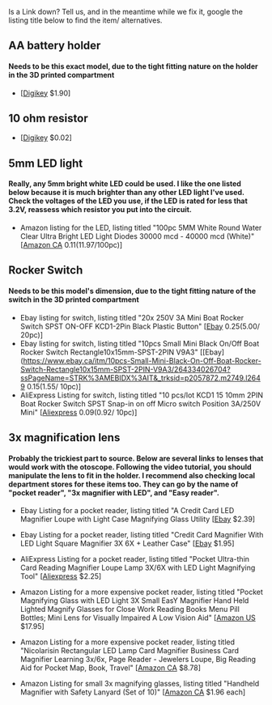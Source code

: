 Is a Link down? Tell us, and in the meantime while we fix it, google the listing title below to find the item/ alternatives. 

## AA battery holder 
#### Needs to be this exact model, due to the tight fitting nature on the holder in the 3D printed compartment
* [[Digikey](https://www.digikey.ca/product-detail/en/mpd-memory-protection-devices/BC12AAW/BC12AAW-ND/2439232) $1.90]

## 10 ohm resistor 
* [[Digikey](https://www.digikey.ca/product-detail/en/stackpole-electronics-inc/CF14JT10R0/CF14JT10R0CT-ND/1830306) $0.02]

## 5mm LED light
#### Really, any 5mm bright white LED could be used.  I like the one listed below because it is much brighter than any other LED light I've used.  Check the voltages of the LED you use, if the LED is rated for less that 3.2V, reassess which resistor you put into the circuit. 
* Amazon listing for the LED, listing titled "100pc 5MM White Round Water Clear Ultra Bright LED Light Diodes 30000 mcd - 40000 mcd (White)" [[Amazon CA](https://www.amazon.ca/100pc-White-Round-Bright-Diodes/dp/B0781Z96S6) $0.11 ($11.97/100pc)]

## Rocker Switch
#### Needs to be this model's dimension, due to the tight fitting nature of the switch in the 3D printed compartment
* Ebay listing for switch, listing titled "20x 250V 3A Mini Boat Rocker Switch SPST ON-OFF KCD1-2Pin Black Plastic Button" [[Ebay](https://www.ebay.com/itm/20x-250V-3A-Mini-Boat-Rocker-Switch-SPST-ON-OFF-KCD1-2Pin-Black-Plastic-Button-/141819484825) $0.25 ($5.00/ 20pc)]
* Ebay listing for switch, listing titled "10pcs Small Mini Black On/Off Boat Rocker Switch Rectangle10x15mm-SPST-2PIN V9A3" [[Ebay](https://www.ebay.ca/itm/10pcs-Small-Mini-Black-On-Off-Boat-Rocker-Switch-Rectangle10x15mm-SPST-2PIN-V9A3/264334026704?ssPageName=STRK%3AMEBIDX%3AIT&_trksid=p2057872.m2749.l2649 $0.15 ($1.55/ 10pc)]
* AliExpress Listing for switch, listing titled "10 pcs/lot KCD1 15 10mm 2PIN Boat Rocker Switch SPST Snap-in on off Micro switch Position 3A/250V Mini" [[Aliexpress](https://www.aliexpress.com/item/32880358926.html?spm=2114.search0302.3.1.5a7a118e4QEAbi&ws_ab_test=searchweb0_0,searchweb201602_0_10130_453_454_10618_536_317_537_319_10059_10696_10084_10083_10547_10546_10887_10307_321_10548_322_10065_10068_10103_10884_10545,searchweb201603_0,ppcSwitch_0&algo_pvid=8fdccf1d-54b3-4fad-b18d-6b211bd21dcf&algo_expid=8fdccf1d-54b3-4fad-b18d-6b211bd21dcf-0) $0.09 ($0.92/ 10pc)]


## 3x magnification lens
#### Probably the trickiest part to source.  Below are several links to lenses that would work with the otoscope.  Following the video tutorial, you should manipulate the lens to fit in the holder.  I recommend also checking local department stores for these items too. They can go by the name of "pocket reader", "3x magnifier with LED", and "Easy reader".  

* Ebay Listing for a pocket reader, listing titled "A Credit Card LED Magnifier Loupe with Light Case Magnifying Glass Utility [[Ebay](https://www.ebay.com/p/Credit-Card-LED-Magnifier-Loupe-With-Light-Leather-Case-Magnifying-Glass-Utility/3029465108?iid=362601347786&rt=nc) $2.39] 

* Ebay Listing for a pocket reader, listing titled "Credit Card Magnifier With LED Light Square Magnifier 3X 6X + Leather Case" [[Ebay](https://www.ebay.com/itm/Credit-Card-Magnifier-With-LED-Light-Square-Magnifier-3X-6X-Leather-Case/113707693815?hash=item1a7981b6f7:g:lO8AAOSwqpJcpcXI) $1.95]

* AliExpress Listing for a pocket reader, listing titled "Pocket Ultra-thin Card Reading Magnifier Loupe Lamp 3X/6X with LED Light Magnifying Tool" [[Aliexpress](https://www.aliexpress.com/item/32305107433.html) $2.25]

* Amazon Listing for a more expensive pocket reader, listing titled "Pocket Magnifying Glass with LED Light 3X Small EasY Magnifier Hand Held Lighted Magnify Glasses for Close Work Reading Books Menu Pill Bottles; Mini Lens for Visually Impaired A Low Vision Aid" [[Amazon US](https://www.amazon.com/EasY-Magnifier-Original-Magnifying-Visually/dp/B00Z6T9TXE/ref=sr_1_2?keywords=pocket+reader+3x+with+led&qid=1565995891&s=gateway&sr=8-2) $17.95]

* Amazon Listing for a more expensive pocket reader, listing titled "Nicolarisin Rectangular LED Lamp Card Magnifier Business Card Magnifier Learning 3x/6x, Page Reader - Jewelers Loupe, Big Reading Aid for Pocket Map, Book, Travel" [[Amazon CA](https://www.amazon.ca/Nicolarisin-Rectangular-Magnifier-Business-Learning/dp/B07S2XRDL4/ref=sr_1_1?keywords=pocket+reader+3x+with+led&qid=1565995914&s=gateway&sr=8-1) $8.78]

* Amazon Listing for small 3x magnifying glasses, listing titled "Handheld Magnifier with Safety Lanyard (Set of 10)" [[Amazon CA](https://www.amazon.ca/gp/product/B008AK673Q/ref=ppx_yo_dt_b_asin_title_o01_s00?ie=UTF8&psc=1) $1.96 each]
